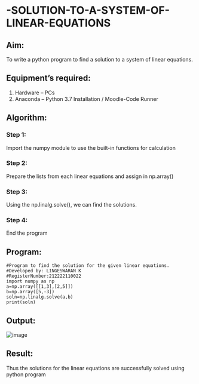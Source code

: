 # -SOLUTION-TO-A-SYSTEM-OF-LINEAR-EQUATIONS
## Aim:
To write a python program to find a solution to a system of linear equations.
## Equipment’s required:
1. 	Hardware – PCs
2. 	Anaconda – Python 3.7 Installation / Moodle-Code Runner
## Algorithm:
### Step 1: 
Import the numpy module to use the built-in functions for calculation
### Step 2: 
Prepare the lists from each linear equations and assign in np.array()
### Step 3: 
Using the np.linalg.solve(), we can find the solutions.
### Step 4: 
End the program
## Program:
```
#Program to find the solution for the given linear equations.
#Developed by: LINGESWARAN K
#RegisterNumber:212222110022
import numpy as np
a=np.array([[1,3],[2,5]])
b=np.array([5,-3])
soln=np.linalg.solve(a,b)
print(soln)
```

## Output:
![image](https://github.com/Lingeswaran04/-SOLUTION-TO-A-SYSTEM-OF-LINEAR-EQUATIONS/assets/119103865/2ac898a2-cff9-4cbc-8808-49454d4f1cb6)

## Result: 
Thus the solutions for the linear equations are successfully solved using python program


